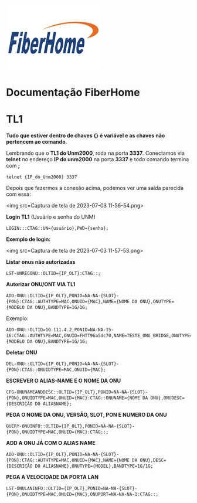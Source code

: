 <img src=fiberhome-1-01.png>

# Documentação FiberHome

<h1>TL1</h1>

**Tudo que estiver dentro de chaves {} é variável e as chaves não pertencem ao comando.**

Lembrando que o **TL1 do Unm2000**, roda na porta **3337**. Conectamos via **telnet** no endereço **IP do unm2000** na porta **3337** e todo comando termina com **;**
```
telnet {IP_do_Unm2000} 3337
```
Depois que fazermos a conexão acima, podemos ver uma saída parecida com essa:

<img src=Captura de tela de 2023-07-03 11-56-54.png>

**Login TL1** (Usuário e senha do UNM)
```
LOGIN:::CTAG::UN={usuário},PWD={senha};
```
**Exemplo de login:**

<img src=Captura de tela de 2023-07-03 11-57-53.png>

**Listar onus não autorizadas**
```
LST-UNREGONU::OLTID={IP_OLT}:CTAG::;
```
**Autorizar ONU/ONT VIA TL1**
```
ADD-ONU::OLTID={IP_OLT},PONID=NA-NA-{SLOT}-{PON}:CTAG::AUTHTYPE=MAC,ONUID={MAC},NAME={NOME DA ONU},ONUTYPE={MODELO DA ONU},BANDTYPE=1G/1G;
```
Exemplo:
```
ADD-ONU::OLTID=10.111.4.2,PONID=NA-NA-15-16:CTAG::AUTHTYPE=MAC,ONUID=FHTT96a5dc70,NAME=TESTE_ONU_BRIDGE,ONUTYPE={MODELO DA ONU},BANDTYPE=1G/1G;
```
**Deletar ONU**
```
DEL-ONU::OLTID={IP_OLT},PONID=NA-NA-{SLOT}-{PON}:CTAG::ONUIDTYPE=MAC,ONUID={MAC};
```
**ESCREVER O ALIAS-NAME E O NOME DA ONU**
```
CFG-ONUNAMEANDDESC::OLTID={IP_OLT},PONID=NA-NA-{SLOT}-{PON},ONUIDTYPE=MAC,ONUID={MAC}:CTAG::ONUNAME={NOME DA ONU},ONUDESC={DESCRIÇÃO DO ALIASNAME};
```
**PEGA O NOME DA ONU, VERSÃO, SLOT, PON E NUMERO DA ONU**
```
QUERY-ONUINFO::OLTID={IP_OLT},PONID=NA-NA-{SLOT}-{PON},ONUIDTYPE=MAC,ONUID={MAC}:CTAG::;
```
**ADD A ONU JÁ COM O ALIAS NAME**
```
ADD-ONU::OLTID={IP_OLT},PONID=NA-NA-{SLOT}-{PON}:CTAG::AUTHTYPE=MAC,ONUID={MAC},NAME={NOME DA ONU},DESC={DESCRIÇÃO DO ALIASNAME},ONUTYPE={MODEL},BANDTYPE=1G/1G;
```
**PEGA A VELOCIDADE DA PORTA LAN**
```
LST-ONULANINFO::OLTID={IP_OLT},PONID=NA-NA-{SLOT}-{PON},ONUIDTYPE=MAC,ONUID={MAC},ONUPORT=NA-NA-NA-1:CTAG::;
```
